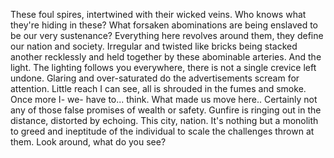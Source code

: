 These foul spires, intertwined with their wicked veins.  Who knows what they're hiding in these? 
What forsaken abominations are being enslaved to be our very sustenance?
Everything here revolves around them, they define our nation and society. 
Irregular and twisted like bricks being stacked another recklessly and held together by these abominable arteries. And the light. The lighting follows you everywhere, there is not a single crevice left undone. Glaring and over-saturated do the advertisements scream for attention.
Little reach I can see, all is shrouded in the fumes and smoke.
Once more I- we- have to... think. What made us move here.. Certainly not any of those false promises of wealth or safety.
Gunfire is ringing out in the distance, distorted by echoing. 
This city, nation. It's nothing but a monolith to greed and ineptitude of the individual to scale the challenges thrown at them. Look around, what do you see?